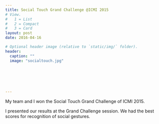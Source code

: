 ```yaml
---
title: Social Touch Grand Challenge @ICMI 2015
# View.
#   1 = List
#   2 = Compact
#   3 = Card
layout: post
date: 2016-04-16

# Optional header image (relative to `static/img/` folder).
header:
  caption: ""
  image: "socialtouch.jpg"

  




---
```

My team and I won the Social Touch Grand Challenge of ICMI 2015.

I presented our results at the Grand Challenge session. We had the best scores for recognition of social gestures.
